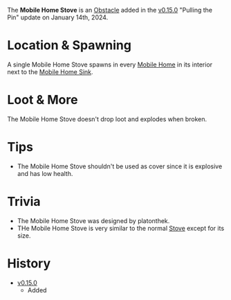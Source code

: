 The **Mobile Home Stove** is an [Obstacle](/obstacles) added in the [v0.15.0](https://github.com/HasangerGames/suroi/releases/tag/v0.15.0) "Pulling the Pin" update on January 14th, 2024.

# Location & Spawning

A single Mobile Home Stove spawns in every [Mobile Home](/buildings/mobile_home) in its interior next to the [Mobile Home Sink](/obstacles/mobile_home_sink).

# Loot & More

The Mobile Home Stove doesn't drop loot and explodes when broken.

# Tips

- The Mobile Home Stove shouldn't be used as cover since it is explosive and has low health.

# Trivia

- The Mobile Home Stove was designed by platonthek.
- THe Mobile Home Stove is very similar to the normal [Stove](/obstacles/bed) except for its size.

# History

- [v0.15.0](https://github.com/HasangerGames/suroi/releases/tag/v0.15.0)
  - Added